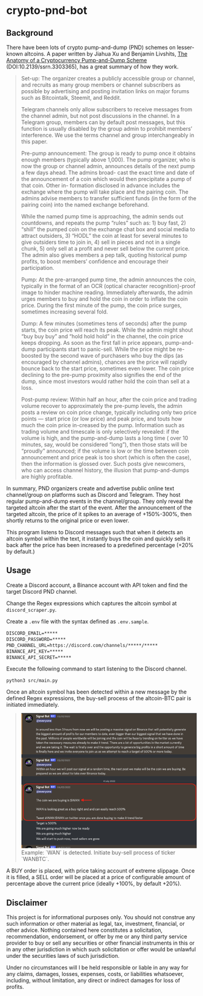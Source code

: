 # crypto-pnd-bot

## Background

There have been lots of crypto pump-and-dump (PND) schemes on lesser-known altcoins. A paper written by Jiahua Xu and Benjamin Livshits, [The Anatomy of a Cryptocurrency Pump-and-Dump Scheme](https://arxiv.org/abs/1811.10109) (DOI:10.2139/ssrn.3303365), has a great summary of how they work.

> Set-up: The organizer creates a publicly accessible group or channel, and recruits as many group members or channel
> subscribers as possible by advertising and posting invitation links on major forums such as Bitcointalk, Steemit, and
> Reddit.
>
> Telegram channels only allow subscribers to receive messages from the channel admin, but not post discussions in the
> channel. In a Telegram group, members can by default post messages, but this function is usually disabled by the group
> admin to prohibit members’ interference. We use the terms channel and group interchangeably in this paper.
>
> Pre-pump announcement: The group is ready to pump once it obtains enough members (typically above 1,000). The pump
> organizer, who is now the group or channel admin, announces details of the next pump a few days ahead. The admins broad-
> cast the exact time and date of the announcement of a coin which would then precipitate a pump of that coin. Other in-
> formation disclosed in advance includes the exchange where the pump will take place and the pairing coin. The admins
> advise members to transfer sufficient funds (in the form of the pairing coin) into the named exchange beforehand.
>
> While the named pump time is approaching, the admin sends out countdowns, and repeats the pump “rules” such as: 1) buy
> fast, 2) “shill” the pumped coin on the exchange chat box and social media to attract outsiders, 3) “HODL” the coin at
> least for several minutes to give outsiders time to join in, 4) sell in pieces and not in a single chunk, 5) only sell
> at a profit and never sell below the current price. The admin also gives members a pep talk, quoting historical pump
> profits, to boost members’ confidence and encourage their participation.
>
> Pump: At the pre-arranged pump time, the admin announces the coin, typically in the format of an OCR (optical
> character recognition)-proof image to hinder machine reading. Immediately afterwards, the admin urges
> members to buy and hold the coin in order to inflate the coin price. During the first minute of the pump, the coin price
> surges, sometimes increasing several fold.
>
> Dump: A few minutes (sometimes tens of seconds) after the pump starts, the coin price will reach its peak. While the
> admin might shout “buy buy buy” and “hold hold hold” in the channel, the coin price keeps dropping. As soon as the first
> fall in price appears, pump-and-dump participants start to panic-sell. While the price might be re-boosted by the second
> wave of purchasers who buy the dips (as encouraged by channel admins), chances are the price will rapidly bounce back to
> the start price, sometimes even lower. The coin price declining to the pre-pump proximity also signifies the end of the
> dump, since most investors would rather hold the coin than sell at a loss.
>
> Post-pump review: Within half an hour, after the coin price and trading volume recover to approximately the pre-pump
> levels, the admin posts a review on coin price change, typically including only two price points — start price (or low
> price) and peak price, and touts how much the coin price in-creased by the pump. Information such as trading
> volume and timescale is only selectively revealed: if the volume is high, and the pump-and-dump lasts a long time (
> over 10 minutes, say, would be considered “long”), then those stats will be “proudly” announced; if the volume is low or
> the time between coin announcement and price peak is too short (which is often the case), then the information is
> glossed over. Such posts give newcomers, who can access channel history, the illusion that pump-and-dumps are highly
> profitable.

In summary, PND organizers create and advertise public online text channel/group on platforms such as Discord and
Telegram. They host regular pump-and-dump events in the channel/group. They only reveal the targeted altcoin after 
the start of the event. After the announcement of the targeted altcoin, the price of it spikes to an average of +150%-300%, 
then shortly returns to the original price or even lower.

This program listens to Discord messages such that when it detects an altcoin symbol within the text, it instantly buys the
coin and quickly sells it back after the price has been increased to a predefined percentage (+20% by default.)

## Usage

Create a Discord account, a Binance account with API token and find the target Discord PND channel.

Change the Regex expressions which captures the altcoin symbol at `discord_scraper.py`.

Create a `.env` file with the syntax defined as `.env.sample`.

```
DISCORD_EMAIL=*****
DISCORD_PASSWORD=*****
PND_CHANNEL_URL=https://discord.com/channels/*****/*****
BINANCE_API_KEY=*****
BINANCE_API_SECRET=*****
```

Execute the following command to start listening to the Discord channel.

```shell
python3 src/main.py
```


Once an altcoin symbol has been detected within a new message by the defined Regex expressions, the buy-sell process of the altcoin-BTC pair is initiated immediately.
> <img src="docs/message-example.png">
> Example: `WAN` is detected. Initiate buy-sell process of ticker `WANBTC`.


A BUY order is placed, with price taking account of extreme slippage. Once it is filled, a SELL order will be placed at a price of configurable amount of percentage above the current price (ideally +100%, by default +20%).

## Disclaimer

This project is for informational purposes only. You should not construe any such information or other material as
legal, tax, investment, financial, or other advice. Nothing contained here constitutes a solicitation, recommendation,
endorsement, or offer by me or any third party service provider to buy or sell any securities or other financial
instruments in this or in any other jurisdiction in which such solicitation or offer would be unlawful under the
securities laws of such jurisdiction.

Under no circumstances will I be held responsible or liable in any way for any claims, damages, losses, expenses, costs,
or liabilities whatsoever, including, without limitation, any direct or indirect damages for loss of profits.
